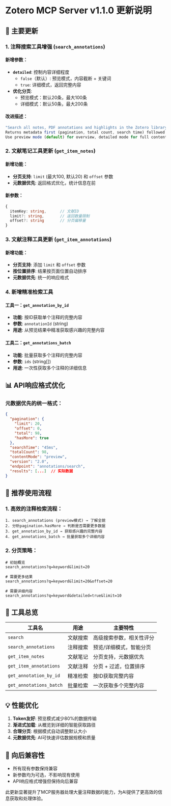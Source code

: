# Zotero MCP Server v1.1.0 更新说明

## 🚀 主要更新

### 1. 注释搜索工具增强 (`search_annotations`)

#### 新增参数：
- **`detailed`**: 控制内容详细程度
  - `false`（默认）: 预览模式，内容截断 + 关键词
  - `true`: 详细模式，返回完整内容
- **优化分页**:
  - 预览模式：默认20条，最大100条
  - 详细模式：默认50条，最大200条

#### 改进描述：
```typescript
"Search all notes, PDF annotations and highlights in the Zotero library. 
Returns metadata first (pagination, total count, search time) followed by results. 
Use preview mode (default) for overview, detailed mode for full content."
```

### 2. 文献笔记工具更新 (`get_item_notes`)

#### 新增功能：
- **分页支持**: `limit` (最大100, 默认20) 和 `offset` 参数
- **元数据优先**: 返回格式优化，统计信息在前

#### 新参数：
```typescript
{
  itemKey: string,      // 文献ID
  limit?: string,       // 返回数量限制  
  offset?: string       // 分页偏移量
}
```

### 3. 文献注释工具更新 (`get_item_annotations`)

#### 新增功能：
- **分页支持**: 添加 `limit` 和 `offset` 参数
- **按位置排序**: 结果按页面位置自动排序
- **元数据优先**: 统一的响应格式

### 4. 新增精准检索工具

#### 工具一：`get_annotation_by_id`
- **功能**: 按ID获取单个注释的完整内容
- **参数**: `annotationId` (string)
- **用途**: 从预览结果中精准获取感兴趣的完整内容

#### 工具二：`get_annotations_batch`
- **功能**: 批量获取多个注释的完整内容
- **参数**: `ids` (string[])
- **用途**: 一次性获取多个注释的详细信息

## 📊 API响应格式优化

### 元数据优先的统一格式：
```json
{
  "pagination": {
    "limit": 20,
    "offset": 0, 
    "total": 98,
    "hasMore": true
  },
  "searchTime": "45ms",
  "totalCount": 98,
  "contentMode": "preview",
  "version": "2.0",
  "endpoint": "annotations/search",
  "results": [...]  // 实际数据
}
```

## 🎯 推荐使用流程

### 1. 高效的注释检索流程：
```
1. search_annotations (preview模式) → 了解全貌
2. 分析pagination.hasMore → 判断是否需要更多数据  
3. get_annotation_by_id → 获取感兴趣的完整内容
4. get_annotations_batch → 批量获取多个详细内容
```

### 2. 分页策略：
```
# 初始概览
search_annotations?q=keyword&limit=20

# 需要更多结果
search_annotations?q=keyword&limit=20&offset=20

# 需要详细内容  
search_annotations?q=keyword&detailed=true&limit=10
```

## 🔧 工具总览

| 工具名 | 用途 | 主要特性 |
|--------|------|----------|
| `search` | 文献搜索 | 高级搜索参数，相关性评分 |
| `search_annotations` | 注释搜索 | 预览/详细模式，智能分页 |
| `get_item_notes` | 文献笔记 | 分页支持，元数据优先 |
| `get_item_annotations` | 文献注释 | 分页 + 过滤，位置排序 |
| `get_annotation_by_id` | 精准检索 | 按ID获取完整内容 |
| `get_annotations_batch` | 批量检索 | 一次获取多个完整内容 |

## 💡 性能优化

1. **Token友好**: 预览模式减少80%的数据传输
2. **渐进式加载**: 从概览到详细的智能获取路径
3. **合理分页**: 根据模式自动调整默认大小
4. **元数据优先**: AI可快速评估数据规模和质量

## 🔄 向后兼容性

- 所有现有参数保持兼容
- 新参数均为可选，不影响现有使用
- API响应格式增强但保持向后兼容

此更新显著提升了MCP服务器处理大量注释数据的能力，为AI提供了更高效的信息获取和处理体验。